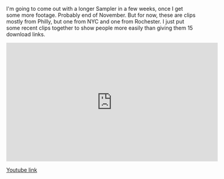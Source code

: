 I'm going to come out with a longer Sampler in a few weeks, once I get some more footage. Probably end of November. But for now, these are clips mostly from Philly, but one from NYC and one from Rochester. I just put some recent clips together to show people more easily than giving them 15 download links.

<iframe width="560" height="315" src="https://www.youtube.com/embed/hK9BLzwLW8o" frameborder="0" allow="accelerometer; autoplay; encrypted-media; gyroscope; picture-in-picture" allowfullscreen></iframe>

[Youtube link](http://youtube.com/watch?v=hK9BLzwLW8o "Rochester Philly NYC Parkour")